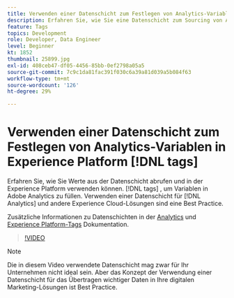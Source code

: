 ```yaml
---
title: Verwenden einer Datenschicht zum Festlegen von Analytics-Variablen in Experience Platform [!DNL tags]
description: Erfahren Sie, wie Sie eine Datenschicht zum Sourcing von Analytics-Daten und anderen Experience Cloud-Lösungen verwenden.
feature: Tags
topics: Development
role: Developer, Data Engineer
level: Beginner
kt: 1852
thumbnail: 25899.jpg
exl-id: 408ceb47-df05-4456-85bb-0ef2798a05a5
source-git-commit: 7c9c1da81fac391f030c6a39a81d039a5b084f63
workflow-type: tm+mt
source-wordcount: '126'
ht-degree: 29%

---
```


# Verwenden einer Datenschicht zum Festlegen von Analytics-Variablen in Experience Platform [!DNL tags]

Erfahren Sie, wie Sie Werte aus der Datenschicht abrufen und in der Experience Platform verwenden können. [!DNL tags] , um Variablen in Adobe Analytics zu füllen. Verwenden einer Datenschicht für [!DNL Analytics] und andere Experience Cloud-Lösungen sind eine Best Practice.

Zusätzliche Informationen zu Datenschichten in der [Analytics](https://experienceleague.adobe.com/docs/analytics/implementation/prepare/data-layer.html?lang=de) und [Experience Platform-Tags](https://experienceleague.adobe.com/docs/experience-platform/tags/extensions/client/client-data-layer/overview.html) Dokumentation.

>[!VIDEO](https://video.tv.adobe.com/v/25899/?quality=12&learn=on)

>[!NOTE]
>
>Die in diesem Video verwendete Datenschicht mag zwar für Ihr Unternehmen nicht ideal sein. Aber das Konzept der Verwendung einer Datenschicht für das Übertragen wichtiger Daten in Ihre digitalen Marketing-Lösungen ist Best Practice.
